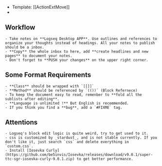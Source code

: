 - Template: [[ActionExtMove]]
-
## Workflow
	- Take notes on **Logseq Desktop APP**. Use outlines and references to organize your thoughts instead of headings. All your notes to publish should be a inbox.
	- **Copy** the whole inbox to here, add **create headlines and new pages** to document your notes.
	- Don't forget to **PUSH your changes** on the upper right corner.
## Some Format Requirements
	- **Class** should be wrapped with `[[]]`
	- **Method** should be referenced by `(())` (Block Refernece)
	- To keep the document easy to read, remenber to **fold all the sublists after editing**.
	- **Language is unlimited !** But English is recommended.
	- If you think you find a **bug**, add a `#FIXME` tag.
## Attentions
	- Logseq's block edit logic is quite weird, try to get used to it.
	- css is customized by _stardust_, and is not stable currently. If you don't like it, just search `css` and delete everything in `custom.css`.
	- Install [Iosevka Curly](https://github.com/be5invis/Iosevka/releases/download/v9.0.1/super-ttc-sgr-iosevka-curly-9.0.1.zip) to get better performance.